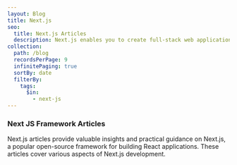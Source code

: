 ```yaml
---
layout: Blog
title: Next.js
seo:
  title: Next.js Articles
  description: Next.js enables you to create full-stack web applications by extending the latest React features.
collection:
  path: /blog
  recordsPerPage: 9
  infinitePaging: true
  sortBy: date
  filterBy:
    tags:
      $in:
        - next-js
---
```


### Next JS Framework Articles

Next.js articles provide valuable insights and practical guidance on Next.js, a popular open-source framework for building React applications. These articles cover various aspects of Next.js development.